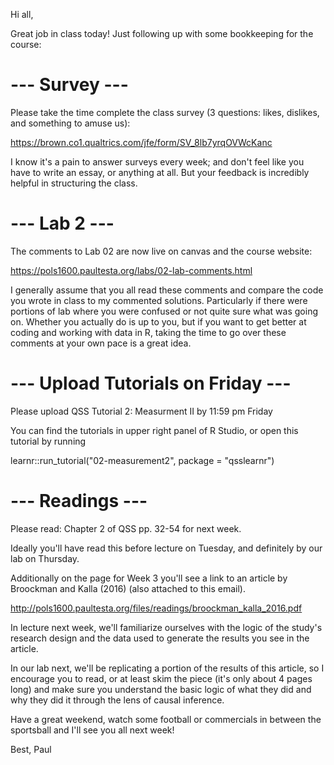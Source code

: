 Hi all,

Great job in class today! Just following up with some bookkeeping for the course:

# --- Survey ---

Please take the time complete the class survey (3 questions: likes, dislikes, and something to amuse us):

https://brown.co1.qualtrics.com/jfe/form/SV_8lb7yrqOVWcKanc

I know it's a pain to answer surveys every week; and don't feel like you have to write an essay, or anything at all. But your feedback is incredibly helpful in structuring the class.

# --- Lab 2 ---

The comments to Lab 02 are now live on canvas and the course website:

https://pols1600.paultesta.org/labs/02-lab-comments.html

I generally assume that you all read these comments and compare the code you wrote in class to my commented solutions. Particularly if there were portions of lab where you were confused or not quite sure what was going on. Whether you actually do is up to you, but if you want to get better at coding and working with data in R, taking the time to go over these comments at your own pace is a great idea. 


# --- Upload Tutorials on Friday ---

Please upload QSS Tutorial 2: Measurment II by 11:59 pm Friday

You can find the tutorials in upper right panel of R Studio, or open this tutorial by running

learnr::run_tutorial("02-measurement2", package = "qsslearnr")

# --- Readings ---


Please read: Chapter 2 of QSS pp. 32-54 for next week.

Ideally you'll have read this before lecture on Tuesday, and definitely by our lab on Thursday.

Additionally on the page for Week 3 you'll see a link to an article by Broockman and Kalla (2016) (also attached to this email). 

http://pols1600.paultesta.org/files/readings/broockman_kalla_2016.pdf

In lecture next week, we'll familiarize ourselves with the logic of the study's research design and the data used to generate the results you see in the article. 

In our lab next, we'll be replicating a portion of the results of this article, so I encourage you to read, or at least skim the piece (it's only about 4 pages long) and make sure you understand the basic logic of what they did and why they did it through the lens of causal inference.


Have a great weekend, watch some football or commercials in between the sportsball and I'll see you all next week!

Best,
Paul

